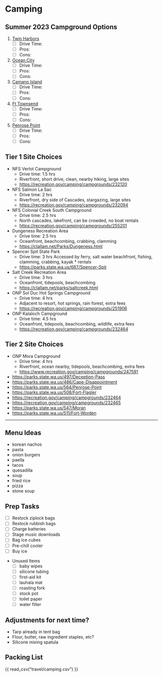 # Camping
## Summer 2023 Campground Options
1. [Twin Harbors](https://www.parks.wa.gov/292/Twin-Harbors)
	- [ ] Drive Time: 
	- [ ] Pros: 
	- [ ] Cons: 
1. [Ocean City](https://www.parks.wa.gov/554/Ocean-City)
	- [ ] Drive Time: 
	- [ ] Pros: 
	- [ ] Cons: 
1. [Camano Island](https://parks.state.wa.us/484/Camano-Island)
	- [ ] Drive Time: 
	- [ ] Pros: 
	- [ ] Cons: 
1. [Ft Townsend](https://parks.state.wa.us/510/Fort-Townsend)
	- [ ] Drive Time: 
	- [ ] Pros: 
	- [ ] Cons: 
1. [Penrose Point](https://www.parks.wa.gov/564/Penrose-Point)
	- [ ] Drive Time: 
	- [ ] Pros: 
	- [ ] Cons: 

## Tier 1 Site Choices
* NFS Verlot Campground
	* Drive time: 1.5 hrs
	* Riverfront, short drive, clean, nearby hiking, large sites
	* https://recreation.gov/camping/campgrounds/232120
* NFS Salmon La Sac
	* Drive time: 2 hrs
	* Riverfront, dry side of Cascades, stargazing, large sites
	* https://recreation.gov/camping/campgrounds/232094
* NFS Colonial Creek South Campground
	* Drive time: 2.5 hrs
	* North cascades, lakefront, can be crowded, no boat rentals
	* https://recreation.gov/camping/campgrounds/255201
* Dungeness Recreation Area
	* Drive time: 2.5 hrs
	* Oceanfront, beachcombing, crabbing, clamming
	* https://clallam.net/Parks/Dungeness.html
* Spencer Spit State Park
	* Drive time: 3 hrs
	Accessed by ferry, salt water beachfront, fishing, clamming, crabbing, kayak * rentals
	* https://parks.state.wa.us/687/Spencer-Spit
* Salt Creek Recreation Area
	* Drive time: 3 hrs
	* Oceanfront, tidepools, beachcombing
	* https://clallam.net/parks/saltcreek.html
* ONP Sol Duc Hot Springs Campground
	* Drive time: 4 hrs
	* Adjacent to resort, hot springs, rain forest, extra fees
	* https://recreation.gov/camping/campgrounds/251906
* ONP Kalaloch Campground
	* Drive time: 4.5 hrs
	* Oceanfront, tidepools, beachcombing, wildlife, extra fees
	* https://recreation.gov/camping/campgrounds/232464
## Tier 2 Site Choices
* ONP Mora Campground
	* Drive time: 4 hrs
	* Riverfront, ocean nearby, tidepools, beachcombing, extra fees
	* https://www.recreation.gov/camping/campgrounds/247591
* https://parks.state.wa.us/497/Deception-Pass
* https://parks.state.wa.us/486/Cape-Disappointment
* https://parks.state.wa.us/564/Penrose-Point
* https://parks.state.wa.us/508/Fort-Flagler
* https://recreation.gov/camping/campgrounds/232464
* https://recreation.gov/camping/campgrounds/232465
* https://parks.state.wa.us/547/Moran
* https://parks.state.wa.us/511/Fort-Worden

---

## Menu Ideas
* korean nachos
* pasta
* onion burgers
* paella
* tacos
* quesadilla
* soup
* fried rice
* pizza
* stone soup

## Prep Tasks
- [ ] Restock ziplock bags
- [ ] Restock rubbish bags
- [ ] Charge batteries
- [ ] Stage music downloads
- [ ] Bag ice cubes
- [ ] Pre-chill cooler
- [ ] Buy ice

* Unused Items
	- [ ] baby wipes
	- [ ] silicone tubing
	- [ ] first-aid kit
	- [ ] lauhala mat
	- [ ] roasting fork
	- [ ] stock pot
	- [ ] toilet paper
	- [ ] water filter

## Adjustments for next time?
* Tarp already in tent bag
* Flour, butter, raw ingredient staples, etc?
* Silicone mixing spatula

## Packing List
{{ read_csv("travel/camping.csv") }}
